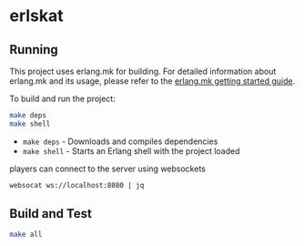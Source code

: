 # erlskat

## Running

This project uses erlang.mk for building. For detailed information about erlang.mk and its usage, please refer to the [erlang.mk getting started guide](https://erlang.mk/guide/getting_started.html).

To build and run the project:

```bash
make deps
make shell
```

- `make deps` - Downloads and compiles dependencies
- `make shell` - Starts an Erlang shell with the project loaded

players can connect to the server using websockets

```bash
websocat ws://localhost:8080 | jq
```

## Build and Test

```bash
make all
```


